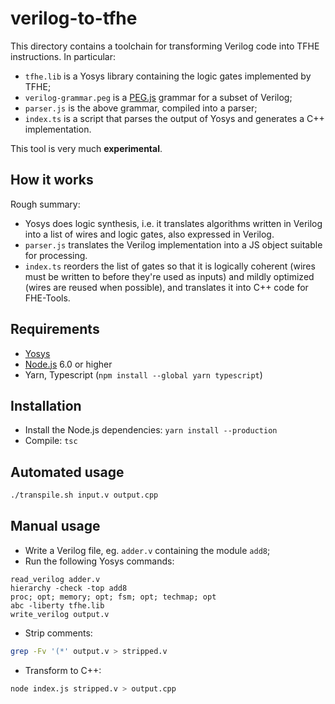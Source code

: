 verilog-to-tfhe
===============

This directory contains a toolchain for transforming Verilog code into TFHE instructions. In particular:

 * `tfhe.lib` is a Yosys library containing the logic gates implemented by TFHE;
 * `verilog-grammar.peg` is a [PEG.js](https://pegjs.org/) grammar for a subset of Verilog;
 * `parser.js` is the above grammar, compiled into a parser;
 * `index.ts` is a script that parses the output of Yosys and generates a C++ implementation.

This tool is very much **experimental**.

## How it works

Rough summary:

 * Yosys does logic synthesis, i.e. it translates algorithms written in Verilog into a list of wires and logic gates, also expressed in Verilog.
 * `parser.js` translates the Verilog implementation into a JS object suitable for processing.
 * `index.ts` reorders the list of gates so that it is logically coherent (wires must be written to before they're used as inputs) and mildly optimized (wires are reused when possible), and translates it into C++ code for FHE-Tools.

## Requirements

 * [Yosys](https://github.com/YosysHQ/yosys)
 * [Node.js](https://nodejs.org/en/) 6.0 or higher
 * Yarn, Typescript (`npm install --global yarn typescript`)

## Installation

 * Install the Node.js dependencies: `yarn install --production`
 * Compile: `tsc`

## Automated usage

```sh
./transpile.sh input.v output.cpp
```

## Manual usage

 * Write a Verilog file, eg. `adder.v` containing the module `add8`;
 * Run the following Yosys commands:

  ```
read_verilog adder.v
hierarchy -check -top add8
proc; opt; memory; opt; fsm; opt; techmap; opt
abc -liberty tfhe.lib
write_verilog output.v
  ```

 * Strip comments:

  ```sh
grep -Fv '(*' output.v > stripped.v
  ```

 * Transform to C++:

  ```sh
node index.js stripped.v > output.cpp
  ```